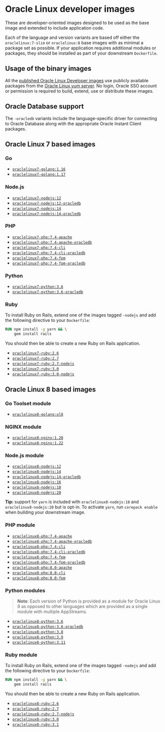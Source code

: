 # Oracle Linux developer images

These are developer-oriented images designed to be used as the base image and
extended to include application code.

Each of the language and version variants are based off either the
`oraclelinux:7-slim` or `oraclelinux:8` base images with as minimal a
package set as possible. If your application requires additional modules or
packages, they should be installed as part of your downstream `Dockerfile`.

## Usage of the binary images

All the [published Oracle Linux Developer images][1] use publicly available
packages from the [Oracle Linux yum server][2]. No login, Oracle SSO account or
permission is required to build, extend, use or distribute these images.

## Oracle Database support

The `-oracledb` variants include the language-specific driver for connecting to
Oracle Database along with the appropriate Oracle Instant Client packages.

## Oracle Linux 7 based images

### Go

* [`oraclelinux7-golang:1.16`](oraclelinux7/golang/1.16/Dockerfile)
* [`oraclelinux7-golang:1.17`](oraclelinux7/golang/1.17/Dockerfile)

### Node.js

* [`oraclelinux7-nodejs:12`](oraclelinux7/nodejs/12/Dockerfile)
* [`oraclelinux7-nodejs:12-oracledb`](oraclelinux7/nodejs/12-oracledb/Dockerfile)
* [`oraclelinux7-nodejs:14`](oraclelinux7/nodejs/14/Dockerfile)
* [`oraclelinux7-nodejs:14-oracledb`](oraclelinux7/nodejs/14-oracledb/Dockerfile)

### PHP

* [`oraclelinux7-php:7.4-apache`](oraclelinux7/php/7.4-apache/Dockerfile)
* [`oraclelinux7-php:7.4-apache-oracledb`](oraclelinux7/php/7.4-apache-oracledb/Dockerfile)
* [`oraclelinux7-php:7.4-cli`](oraclelinux7/php/7.4-cli/Dockerfile)
* [`oraclelinux7-php:7.4-cli-oracledb`](oraclelinux7/php/7.4-cli-oracledb/Dockerfile)
* [`oraclelinux7-php:7.4-fpm`](oraclelinux7/php/7.4-fpm/Dockerfile)
* [`oraclelinux7-php:7.4-fpm-oracledb`](oraclelinux7/php/7.4-fpm-oracledb/Dockerfile)

### Python

* [`oraclelinux7-python:3.6`](oraclelinux7/python/3.6/Dockerfile)
* [`oraclelinux7-python:3.6-oracledb`](oraclelinux7/python/3.6-oracledb/Dockerfile)

### Ruby

To install Ruby on Rails, extend one of the images tagged `-nodejs` and add the
following directive to your `Dockerfile`:

```dockerfile
RUN npm install -g yarn && \
    gem install rails
```

You should then be able to create a new Ruby on Rails application.

* [`oraclelinux7-ruby:2.6`](oraclelinux7/ruby/2.6/Dockerfile)
* [`oraclelinux7-ruby:2.7`](oraclelinux7/ruby/2.7/Dockerfile)
* [`oraclelinux7-ruby:2.7-nodejs`](oraclelinux7/ruby/2.7-nodejs/Dockerfile)
* [`oraclelinux7-ruby:3.0`](oraclelinux7/ruby/3.0/Dockerfile)
* [`oraclelinux7-ruby:3.0-nodejs`](oraclelinux7/ruby/3.0-nodejs/Dockerfile)

## Oracle Linux 8 based images

### Go Toolset module

* [`oraclelinux8-golang:ol8`](oraclelinux8/golang/ol8/Dockerfile)

### NGINX module

* [`oraclelinux8-nginx:1.20`](oraclelinux8/nginx/1.20/Dockerfile)
* [`oraclelinux8-nginx:1.22`](oraclelinux8/nginx/1.22/Dockerfile)

### Node.js module

* [`oraclelinux8-nodejs:12`](oraclelinux8/nodejs/12/Dockerfile)
* [`oraclelinux8-nodejs:14`](oraclelinux8/nodejs/14/Dockerfile)
* [`oraclelinux8-nodejs:14-oracledb`](oraclelinux8/nodejs/14-oracledb/Dockerfile)
* [`oraclelinux8-nodejs:16`](oraclelinux8/nodejs/16/Dockerfile)
* [`oraclelinux8-nodejs:18`](oraclelinux8/nodejs/18/Dockerfile)
* [`oraclelinux8-nodejs:20`](oraclelinux8/nodejs/20/Dockerfile)

**Tip:** support for `yarn` is included with `oraclelinux8-nodejs:18` and `oraclelinux8-nodejs:20` but is
opt-in. To activate `yarn`, run `corepack enable` when building your downstream image.

### PHP module

* [`oraclelinux8-php:7.4-apache`](oraclelinux8/php/7.4-apache/Dockerfile)
* [`oraclelinux8-php:7.4-apache-oracledb`](oraclelinux8/php/7.4-apache-oracledb/Dockerfile)
* [`oraclelinux8-php:7.4-cli`](oraclelinux8/php/7.4-cli/Dockerfile)
* [`oraclelinux8-php:7.4-cli-oracledb`](oraclelinux8/php/7.4-cli-oracledb/Dockerfile)
* [`oraclelinux8-php:7.4-fpm`](oraclelinux8/php/7.4-fpm/Dockerfile)
* [`oraclelinux8-php:7.4-fpm-oracledb`](oraclelinux8/php/7.4-fpm-oracledb/Dockerfile)
* [`oraclelinux8-php:8.0-apache`](oraclelinux8/php/8.0-apache/Dockerfile)
* [`oraclelinux8-php:8.0-cli`](oraclelinux8/php/8.0-cli/Dockerfile)
* [`oraclelinux8-php:8.0-fpm`](oraclelinux8/php/8.0-fpm/Dockerfile)

### Python modules

> **Note**: Each version of Python is provided as a module for Oracle
> Linux 8 as opposed to other languages which are provided as a single module
> with multiple AppStreams.

* [`oraclelinux8-python:3.6`](oraclelinux8/python/3.6/Dockerfile)
* [`oraclelinux8-python:3.6-oracledb`](oraclelinux8/python/3.6-oracledb/Dockerfile)
* [`oraclelinux8-python:3.8`](oraclelinux8/python/3.8/Dockerfile)
* [`oraclelinux8-python:3.9`](oraclelinux8/python/3.9/Dockerfile)
* [`oraclelinux8-python:3.11`](oraclelinux8/python/3.11/Dockerfile)

### Ruby module

To install Ruby on Rails, extend one of the images tagged `-nodejs` and add the
following directive to your `Dockerfile`:

```dockerfile
RUN npm install -g yarn && \
    gem install rails
```

You should then be able to create a new Ruby on Rails application.

* [`oraclelinux8-ruby:2.6`](oraclelinux8/ruby/2.6/Dockerfile)
* [`oraclelinux8-ruby:2.7`](oraclelinux8/ruby/2.7/Dockerfile)
* [`oraclelinux8-ruby:2.7-nodejs`](oraclelinux8/ruby/2.7-nodejs/Dockerfile)
* [`oraclelinux8-ruby:3.0`](oraclelinux8/ruby/3.0/Dockerfile)
* [`oraclelinux8-ruby:3.1`](oraclelinux8/ruby/3.1/Dockerfile)

[1]: https://github.com/orgs/oracle/packages?repo_name=docker-images
[2]: https://yum.oracle.com
